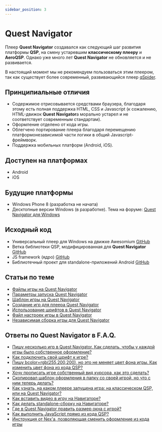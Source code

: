```yaml
---
sidebar_position: 3
---
```

# Quest Navigator

Плеер **Quest Navigator** создавался как следующий шаг развития платформы **QSP**, на смену устаревшим **классическому плееру** и **AeroQSP**. Однако уже много лет **Quest Navigator** не обновляется и не развивается.

В настоящий момент мы не рекомендуем пользоваться этим плеером, так как существует более современный, развивающийся плеер [qSpider](../qspider/index.md).

## Принципиальные отличия

*  Содержимое отрисовывается средствами браузера, благодаря этому есть полная поддержка HTML, CSS и Javascript (к сожалению, HTML-движок **Quest Navigator**а морально устарел и не соответствует современным стандартам).
*  Оформление отделено от кода игры.
*  Облегчено портирование плеера благодаря перемещению платформонезависимой части логики в общий Javascript-фреймворк.
*  Поддержка мобильных платформ (Android, iOS).

## Доступен на платформах

*  Android
*  iOS

## Будущие платформы

*  Windows Phone 8 (разработка не начата)
*  Десктопные версии Windows (в разработке). Тема на форуме: [Quest Navigator для Windows](https://qsp.org/index.php?option=com_agora&task=topic&id=633)

## Исходный код

*  Универсальный плеер для Windows на движке Awesomium [GitHub](http://github.com/Nex-Otaku/quest-navigator-awesomium)
*  Ветка библиотеки QSP, модифицированная для **Quest Navigator** [GitHub](https://github.com/Nex-Otaku/qsplib-experimental)
*  JS framework (ядро) [GitHub](https://github.com/Nex-Otaku/quest-navigator-core)
*  Библиотечный проект для standalone-приложений Android [GitHub](https://github.com/Nex-Otaku/quest-navigator-library-android)

## Статьи по теме

*  [Файлы игры на Quest Navigator](../navigator/navigator_game_files.md)
*  [Параметры запуска Quest Navigator](../navigator/navigator_command_line.md)
*  [Шаблон игры на Quest Navigator](../navigator/navigator_game_template.md)
*  [Создание игр для плеера Quest Navigator](../navigator/sozdanie_igr_na_quest_navigator.md)
*  [Использование шрифтов в Quest Navigator](../navigator/ispolzovanie_shriftov_v_quest_navigator.md)
*  [Файл настроек игры в Quest Navigator](../navigator/fajl_nastroek_igry_v_quest_navigator.md)
*  [Независимая сборка игры для Quest Navigator](../navigator/navigator_standalone.md)

## Ответы по Quest Navigator в F.A.Q.

* [Пишу несколько игр в Quest Navigator. Как сделать, чтобы у каждой игры было собственное оформление?](https://aleksversus.github.io/howdo_faq/informarch/shablony_oformlenija_dlja_igr_0032.html#faq_22_01)
* [Как подключить свой шрифт к игре?](https://aleksversus.github.io/howdo_faq/informarch/kak_podkljuchit__svoj_shrift_0033.html)
* [Пишу bcolor=rgb(255,200,200), но это не меняет цвет фона игры. Как изменить цвет фона из кода QSP?](https://aleksversus.github.io/howdo_faq/informarch/kak_izmenit__tsvet_fona_0034.html)
* [Хочу прописать игре собственный вид курсора, как это сделать?](https://aleksversus.github.io/howdo_faq/informarch/izmenit__kursor_0035.html)
* [Скопировал шаблон оформления в папку со своей игрой, но что с ним теперь делать?](https://aleksversus.github.io/howdo_faq/informarch/nastrojka_shablona_0036.html)
* [Как узнать, на каком плеере запущена игра: на классическом QSP, или на Quest Navigator?](https://aleksversus.github.io/howdo_faq/informarch/proverka_pleera_0037.html)
* [Как вставить видео в игру на Навигаторе?](https://aleksversus.github.io/howdo_faq/informarch/video_0038.html)
* [Как делать standalone-сборку на Навигаторе?](https://aleksversus.github.io/howdo_faq/informarch/standalone_0039.html)
* [Где в Quest Navigator править размер окна с игрой?](https://aleksversus.github.io/howdo_faq/informarch/razmer_okna_igry_0040.html)
* [Как выполнить JavaScript прямо из кода QSP?](https://aleksversus.github.io/howdo_faq/informarch/vypolnenie_js_iz_qsp-koda_0041.html)
* [Инструкция от Nex\'а, позволяющая сменить оформление из кода игры](https://aleksversus.github.io/howdo_faq/informarch/instruktsija_po_smene_oformlenija_iz_koda_igry_0042.html)
